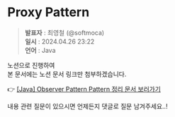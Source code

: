 # Proxy Pattern
> **발표자** : 최영철 (@softmoca) <br/>
> **일시** : 2024.04.26 23:22<br/>
> **언어** : Java

노션으로 진행하여<br/>
본 문서에는 노션 문서 링크만 첨부하겠습니다.

👉 [[Java] Observer Pattern Pattern 정리 문서 보러가기](https://breezy-way-675.notion.site/Observer-Design-Pattern-ccdadee450e34f27878f1aec3e323574?pvs=4)

내용 관련 질문이 있으시면 언제든지 댓글로 질문 남겨주세요..!<br/>
